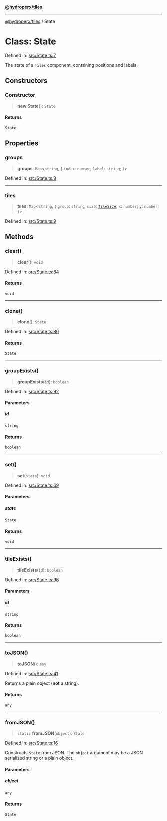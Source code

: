 [**@hydroperx/tiles**](../README.md)

***

[@hydroperx/tiles](../globals.md) / State

# Class: State

Defined in: [src/State.ts:7](https://github.com/hydroperx/tiles.js/blob/6f7ee08513ccd02bdcfad3a542e4d910ec6e8908/src/State.ts#L7)

The state of a `Tiles` component, containing positions and labels.

## Constructors

### Constructor

> **new State**(): `State`

#### Returns

`State`

## Properties

### groups

> **groups**: `Map`\<`string`, \{ `index`: `number`; `label`: `string`; \}\>

Defined in: [src/State.ts:8](https://github.com/hydroperx/tiles.js/blob/6f7ee08513ccd02bdcfad3a542e4d910ec6e8908/src/State.ts#L8)

***

### tiles

> **tiles**: `Map`\<`string`, \{ `group`: `string`; `size`: [`TileSize`](../type-aliases/TileSize.md); `x`: `number`; `y`: `number`; \}\>

Defined in: [src/State.ts:9](https://github.com/hydroperx/tiles.js/blob/6f7ee08513ccd02bdcfad3a542e4d910ec6e8908/src/State.ts#L9)

## Methods

### clear()

> **clear**(): `void`

Defined in: [src/State.ts:64](https://github.com/hydroperx/tiles.js/blob/6f7ee08513ccd02bdcfad3a542e4d910ec6e8908/src/State.ts#L64)

#### Returns

`void`

***

### clone()

> **clone**(): `State`

Defined in: [src/State.ts:86](https://github.com/hydroperx/tiles.js/blob/6f7ee08513ccd02bdcfad3a542e4d910ec6e8908/src/State.ts#L86)

#### Returns

`State`

***

### groupExists()

> **groupExists**(`id`): `boolean`

Defined in: [src/State.ts:92](https://github.com/hydroperx/tiles.js/blob/6f7ee08513ccd02bdcfad3a542e4d910ec6e8908/src/State.ts#L92)

#### Parameters

##### id

`string`

#### Returns

`boolean`

***

### set()

> **set**(`state`): `void`

Defined in: [src/State.ts:69](https://github.com/hydroperx/tiles.js/blob/6f7ee08513ccd02bdcfad3a542e4d910ec6e8908/src/State.ts#L69)

#### Parameters

##### state

`State`

#### Returns

`void`

***

### tileExists()

> **tileExists**(`id`): `boolean`

Defined in: [src/State.ts:96](https://github.com/hydroperx/tiles.js/blob/6f7ee08513ccd02bdcfad3a542e4d910ec6e8908/src/State.ts#L96)

#### Parameters

##### id

`string`

#### Returns

`boolean`

***

### toJSON()

> **toJSON**(): `any`

Defined in: [src/State.ts:41](https://github.com/hydroperx/tiles.js/blob/6f7ee08513ccd02bdcfad3a542e4d910ec6e8908/src/State.ts#L41)

Returns a plain object (**not** a string).

#### Returns

`any`

***

### fromJSON()

> `static` **fromJSON**(`object`): `State`

Defined in: [src/State.ts:16](https://github.com/hydroperx/tiles.js/blob/6f7ee08513ccd02bdcfad3a542e4d910ec6e8908/src/State.ts#L16)

Constructs `State` from JSON. The `object` argument
may be a JSON serialized string or a plain object.

#### Parameters

##### object

`any`

#### Returns

`State`
